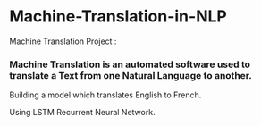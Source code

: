 # Machine-Translation-in-NLP

Machine Translation Project : 

### Machine Translation is an automated software used to translate a Text from one Natural Language to another.

Building a model which translates English to French.

Using LSTM   Recurrent Neural Network.
